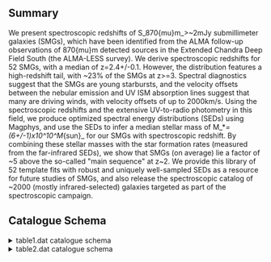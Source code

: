 ## Summary

We present spectroscopic redshifts of S_870{mu}m_>~2mJy submillimeter galaxies (SMGs), which have been identified from the ALMA follow-up observations of 870{mu}m detected sources in the Extended Chandra Deep Field South (the ALMA-LESS survey). We derive spectroscopic redshifts for 52 SMGs, with a median of z=2.4+/-0.1. However, the distribution features a high-redshift tail, with ~23% of the SMGs at z>=3. Spectral diagnostics suggest that the SMGs are young starbursts, and the velocity offsets between the nebular emission and UV ISM absorption lines suggest that many are driving winds, with velocity offsets of up to 2000km/s. Using the spectroscopic redshifts and the extensive UV-to-radio photometry in this field, we produce optimized spectral energy distributions (SEDs) using Magphys, and use the SEDs to infer a median stellar mass of M_*_=(6+/-1)x10^10^M_{sun}_ for our SMGs with spectroscopic redshift. By combining these stellar masses with the star formation rates (measured from the far-infrared SEDs), we show that SMGs (on average) lie a factor of ~5 above the so-called "main sequence" at z~2. We provide this library of 52 template fits with robust and uniquely well-sampled SEDs as a resource for future studies of SMGs, and also release the spectroscopic catalog of ~2000 (mostly infrared-selected) galaxies targeted as part of the spectroscopic campaign.

## Catalogue Schema

<details>
<summary>table1.dat catalogue schema</summary>

| Bytes   | Format   | Units   | Label   | Explanations                               |
|:--------|:---------|:--------|:--------|:-------------------------------------------|
| 1- 8    | A8       | ---     | ID      | Identifier                                 |
| 10- 17  | F8.5     | deg     | RAdeg   | Right Ascension in decimal degrees (J2000) |
| 19- 27  | F9.5     | deg     | DEdeg   | Declination in decimal degrees (J2000)     |
| 29- 37  | E9.5     | ---     | zspec   | [0/5.7]? Spectroscopic redshift            |
| 39      | I1       | ---     | q_zspec | Quality flag for zspec (1=secure) (G1)     |
| 41- 45  | A5       | ---     | Inst    | Instruments used (G2)                      |
</details>

<details>
<summary>table2.dat catalogue schema</summary>

| Bytes   | Format   | Units   | Label   | Explanations                               |
|:--------|:---------|:--------|:--------|:-------------------------------------------|
| 1- 5    | A5       | ---     | ---     | [ALESS]                                    |
| 7- 12   | A6       | ---     | ALESS   | ALESS identifier (1)                       |
| 14      | A1       | ---     | f_ALESS | [i] i = A supplementary SMGs source        |
| 16- 24  | F9.6     | deg     | RAdeg   | Right Ascension in decimal degrees (J2000) |
| 26- 35  | F10.6    | deg     | DEdeg   | Declination in decimal degrees (J2000)     |
| 37- 42  | F6.4     | ---     | zspec   | [0.6/5]? Spectroscopic redshift            |
| 44      | A1       | ---     | f_zspec | [d] Flag on zspec (2)                      |
| 46      | I1       | ---     | q_zspec | Quality flag for zspec (1=secure) (G1)     |
| 48- 51  | F4.2     | ---     | zphot   | [0.3/7]? Photometric redshift              |
| 53- 57  | F5.2     | ---     | E_zphot | ? Upper uncertainty in zphot               |
| 59- 62  | F4.2     | ---     | e_zphot | ? Lower uncertainty in zphot               |
| 64      | A1       | ---     | Set     | Source; M(ain) or S(upplementary) catalogs |
| 66- 74  | A9       | ---     | Inst    | Instruments used (G2)                      |
| 76-295  | A220     | ---     | Notes   | Additional notes                           |
| 22      | ALESS    | SMGs    | not     | targeted in our spectroscopy programme     |

**Note**: The 22 ALESS SMGs not targeted in our spectroscopy programme
          (and without redshifts from literature) are not listed here.
Note (2):
    d = These redshifts are for the six sources which also have literature
        spectroscopic redshifts described in Section 3.

</details>
